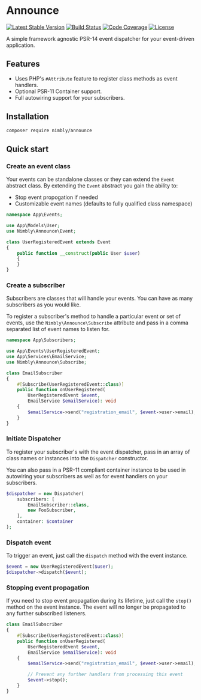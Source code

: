 # Announce

[![Latest Stable Version](https://img.shields.io/packagist/v/nimbly/Announce.svg?style=flat-square)](https://packagist.org/packages/nimbly/Announce)
[![Build Status](https://img.shields.io/travis/nimbly/Announce.svg?style=flat-square)](https://travis-ci.org/nimbly/Announce)
[![Code Coverage](https://img.shields.io/coveralls/github/nimbly/Announce.svg?style=flat-square)](https://coveralls.io/github/nimbly/Announce)
[![License](https://img.shields.io/github/license/nimbly/Announce.svg?style=flat-square)](https://packagist.org/packages/nimbly/Announce)

A simple framework agnostic PSR-14 event dispatcher for your event-driven application.

## Features

* Uses PHP's `#Attribute` feature to register class methods as event handlers.
* Optional PSR-11 Container support.
* Full autowiring support for your subscribers.

## Installation

```bash
composer require nimbly/announce
```

## Quick start

### Create an event class

Your events can be standalone classes or they can extend the `Event` abstract class. By extending the `Event` abstract you gain the ability to:

* Stop event propogation if needed
* Customizable event names (defaults to fully qualified class namespace)

```php
namespace App\Events;

use App\Models\User;
use Nimbly\Announce\Event;

class UserRegisteredEvent extends Event
{
    public function __construct(public User $user)
    {
    }
}
```

### Create a subscriber
Subscribers are classes that will handle your events. You can have as many subscribers as you would like.

To register a subscriber's method to handle a particular event or set of events, use the `Nimbly\Announce\Subscribe` attribute and pass in a comma separated list of event names to listen for.

```php
namespace App\Subscribers;

use App\Events\UserRegisteredEvent;
use App\Services\EmailService;
use Nimbly\Announce\Subscribe;

class EmailSubscriber
{
    #[Subscribe(UserRegisteredEvent::class)]
    public function onUserRegistered(
        UserRegisteredEvent $event,
        EmailService $emailService): void
    {
        $emailService->send("registration_email", $event->user->email);
    }
}
```

### Initiate Dispatcher

To register your subscriber's with the event dispatcher, pass in an array of class names or instances into the `Dispatcher` constructor.

You can also pass in a PSR-11 compliant container instance to be used in autowiring your subscribers as well as for event handlers on your subscribers.

```php
$dispatcher = new Dispatcher(
    subscribers: [
        EmailSubscriber::class,
        new FooSubscriber,
    ],
    container: $container
);
```

### Dispatch event

To trigger an event, just call the `dispatch` method with the event instance.

```php
$event = new UserRegisteredEvent($user);
$dispatcher->dispatch($event);
```

### Stopping event propagation

If you need to stop event propagation during its lifetime, just call the `stop()` method on the event instance. The event will no longer be propagated to any further subscribed listeners.

```php
class EmailSubscriber
{
    #[Subscribe(UserRegisteredEvent::class)]
    public function onUserRegistered(
        UserRegisteredEvent $event,
        EmailService $emailService): void
    {
        $emailService->send("registration_email", $event->user->email);

        // Prevent any further handlers from processing this event
        $event->stop();
    }
}
```